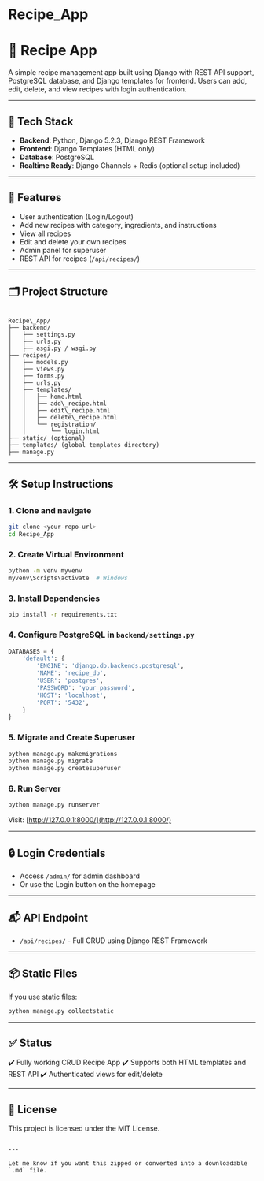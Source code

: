 # Recipe_App
# 🍲 Recipe App

A simple recipe management app built using Django with REST API support, PostgreSQL database, and Django templates for frontend. Users can add, edit, delete, and view recipes with login authentication.

---

## 🔧 Tech Stack

- **Backend**: Python, Django 5.2.3, Django REST Framework
- **Frontend**: Django Templates (HTML only)
- **Database**: PostgreSQL
- **Realtime Ready**: Django Channels + Redis (optional setup included)

---

## 🚀 Features

- User authentication (Login/Logout)
- Add new recipes with category, ingredients, and instructions
- View all recipes
- Edit and delete your own recipes
- Admin panel for superuser
- REST API for recipes (`/api/recipes/`)

---

## 🗂 Project Structure

```

Recipe\_App/
├── backend/
│   ├── settings.py
│   ├── urls.py
│   ├── asgi.py / wsgi.py
├── recipes/
│   ├── models.py
│   ├── views.py
│   ├── forms.py
│   ├── urls.py
│   ├── templates/
│   │   ├── home.html
│   │   ├── add\_recipe.html
│   │   ├── edit\_recipe.html
│   │   ├── delete\_recipe.html
│   │   └── registration/
│   │       └── login.html
├── static/ (optional)
├── templates/ (global templates directory)
├── manage.py

````

---

## 🛠️ Setup Instructions

### 1. Clone and navigate

```bash
git clone <your-repo-url>
cd Recipe_App
````

### 2. Create Virtual Environment

```bash
python -m venv myvenv
myvenv\Scripts\activate  # Windows
```

### 3. Install Dependencies

```bash
pip install -r requirements.txt
```

### 4. Configure PostgreSQL in `backend/settings.py`

```python
DATABASES = {
    'default': {
        'ENGINE': 'django.db.backends.postgresql',
        'NAME': 'recipe_db',
        'USER': 'postgres',
        'PASSWORD': 'your_password',
        'HOST': 'localhost',
        'PORT': '5432',
    }
}
```

### 5. Migrate and Create Superuser

```bash
python manage.py makemigrations
python manage.py migrate
python manage.py createsuperuser
```

### 6. Run Server

```bash
python manage.py runserver
```

Visit: [http://127.0.0.1:8000/](http://127.0.0.1:8000/)

---

## 🔒 Login Credentials

* Access `/admin/` for admin dashboard
* Or use the Login button on the homepage

---

## 📬 API Endpoint

* `/api/recipes/` - Full CRUD using Django REST Framework

---

## 📦 Static Files

If you use static files:

```bash
python manage.py collectstatic
```

---

## ✅ Status

✔️ Fully working CRUD Recipe App
✔️ Supports both HTML templates and REST API
✔️ Authenticated views for edit/delete

---

## 📄 License

This project is licensed under the MIT License.

```

---

Let me know if you want this zipped or converted into a downloadable `.md` file.
```
